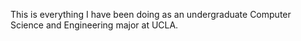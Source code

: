 This is everything I have been doing as an undergraduate Computer Science and Engineering major at UCLA. 
